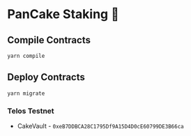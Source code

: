 # PanCake Staking 🥞

## Compile Contracts

`yarn compile`

## Deploy Contracts

`yarn migrate`

### Telos Testnet

- CakeVault - `0xeB7DDBCA28C1795Df9A15D4D0cE60799DE3B66ca`
